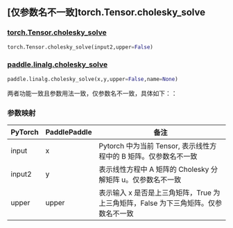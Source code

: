 ## [仅参数名不一致]torch.Tensor.cholesky_solve

### [torch.Tensor.cholesky_solve](https://pytorch.org/docs/stable/generated/torch.Tensor.cholesky_solve.html#torch-tensor-cholesky-solve)

```python
torch.Tensor.cholesky_solve(input2,upper=False)
```

### [paddle.linalg.cholesky_solve](https://www.paddlepaddle.org.cn/documentation/docs/zh/develop/api/paddle/linalg/cholesky_solve_cn.html#cholesky-solve)

```python
paddle.linalg.cholesky_solve(x,y,upper=False,name=None)
```

两者功能一致且参数用法一致，仅参数名不一致，具体如下：：

### 参数映射
| PyTorch | PaddlePaddle | 备注                                                                               |
| ------- | ------------ | ---------------------------------------------------------------------------------- |
| input   | x            | Pytorch 中为当前 Tensor, 表示线性方程中的 B 矩阵。仅参数名不一致                   |
| input2  | y            | 表示线性方程中 A 矩阵的 Cholesky 分解矩阵 u。仅参数名不一致                        |
| upper   | upper        | 表示输入 x 是否是上三角矩阵，True 为上三角矩阵，False 为下三角矩阵。仅参数名不一致 |
